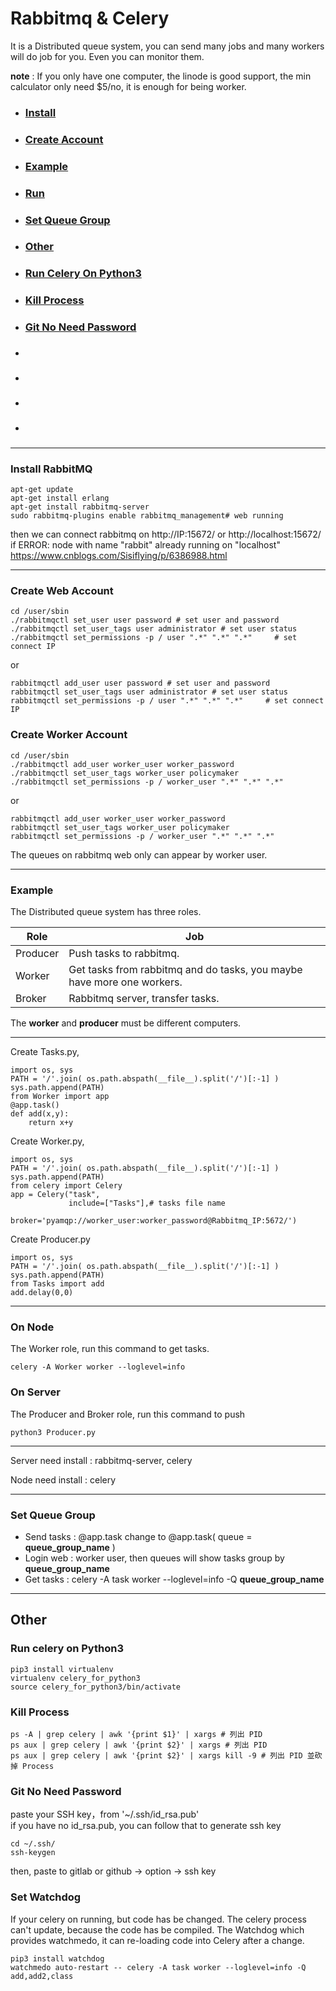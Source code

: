 # Rabbitmq & Celery



It is a Distributed queue system, you can send many jobs and many workers will do job for you. Even you can monitor them.<br>

**note** : If you only have one computer, the linode is good support, the min calculator only need $5/no, it is enough for being worker.

* ### [Install](https://github.com/f496328mm/RabbitmqCelery#install-rabbitmq)
* ### [Create Account](https://github.com/f496328mm/RabbitmqCelery#create-web-account)
* ### [Example](https://github.com/f496328mm/RabbitmqCelery#Example)
* ### [Run](https://github.com/f496328mm/RabbitmqCelery#on-node)
* ### [Set Queue Group](https://github.com/f496328mm/RabbitmqCelery#set-queue-group)
* ### [Other](https://github.com/f496328mm/RabbitmqCelery/blob/master/README.md#other)
* ### [Run Celery On Python3](https://github.com/f496328mm/RabbitmqCelery#run-celery-on-python3)
* ### [Kill Process](https://github.com/f496328mm/RabbitmqCelery#kill-process)
* ### [Git No Need Password](https://github.com/f496328mm/RabbitmqCelery#git-no-need-password)
* ### []()
* ### []()
* ### []()
* ### []()

----------------------------

### Install RabbitMQ
    apt-get update 
    apt-get install erlang
    apt-get install rabbitmq-server
    sudo rabbitmq-plugins enable rabbitmq_management# web running
    
then we can connect rabbitmq on
http://IP:15672/  or http://localhost:15672/  
if ERROR: node with name "rabbit" already running on "localhost"
https://www.cnblogs.com/Sisiflying/p/6386988.html 

------------------
### Create Web Account

    cd /user/sbin
    ./rabbitmqctl set_user user password # set user and password
    ./rabbitmqctl set_user_tags user administrator # set user status
    ./rabbitmqctl set_permissions -p / user ".*" ".*" ".*"     # set connect IP
or

    rabbitmqctl add_user user password # set user and password
    rabbitmqctl set_user_tags user administrator # set user status
    rabbitmqctl set_permissions -p / user ".*" ".*" ".*"     # set connect IP

### Create Worker Account

    cd /user/sbin
    ./rabbitmqctl add_user worker_user worker_password
    ./rabbitmqctl set_user_tags worker_user policymaker
    ./rabbitmqctl set_permissions -p / worker_user ".*" ".*" ".*"   
or

    rabbitmqctl add_user worker_user worker_password
    rabbitmqctl set_user_tags worker_user policymaker
    rabbitmqctl set_permissions -p / worker_user ".*" ".*" ".*"   
    
The queues on rabbitmq web only can appear by worker user.

------------------

### Example
The Distributed queue system has three roles.

| Role | Job |
|------|-----|
|Producer|Push tasks to rabbitmq.|
|Worker|Get tasks from rabbitmq and do tasks, you maybe have more one workers.|
|Broker|Rabbitmq server, transfer tasks.|

The **worker** and **producer** must be different computers.

------------------
Create Tasks.py, 

    import os, sys
    PATH = '/'.join( os.path.abspath(__file__).split('/')[:-1] )
    sys.path.append(PATH)
    from Worker import app
    @app.task()
    def add(x,y):
        return x+y

Create Worker.py, 

    import os, sys
    PATH = '/'.join( os.path.abspath(__file__).split('/')[:-1] )
    sys.path.append(PATH)
    from celery import Celery
    app = Celery("task",
                 include=["Tasks"],# tasks file name
                 broker='pyamqp://worker_user:worker_password@Rabbitmq_IP:5672/')
Create Producer.py

    import os, sys
    PATH = '/'.join( os.path.abspath(__file__).split('/')[:-1] )
    sys.path.append(PATH)
    from Tasks import add
    add.delay(0,0)
    
------------------
### On Node
The Worker role, run this command to get tasks.

    celery -A Worker worker --loglevel=info
### On Server
The Producer and Broker role, run this command to push
    
    python3 Producer.py
-------------------------------
Server need install : rabbitmq-server, celery
<!--crontab : git clone url, python3 job-->

Node need install : celery
<!--crontab : git clone url
vim /etc/rc.local # it will run on boot-->

-------------------------------
### Set Queue Group
* Send tasks : @app.task change to @app.task( queue = **queue_group_name** )
* Login web : worker user, then queues will show tasks group by **queue_group_name**
* Get tasks : celery -A task worker --loglevel=info -Q **queue_group_name** 

-------------------------------
## Other
### Run celery on Python3

    pip3 install virtualenv 
    virtualenv celery_for_python3
    source celery_for_python3/bin/activate
### Kill Process

    ps -A | grep celery | awk '{print $1}' | xargs # 列出 PID
    ps aux | grep celery | awk '{print $2}' | xargs # 列出 PID
    ps aux | grep celery | awk '{print $2}' | xargs kill -9 # 列出 PID 並砍掉 Process
### Git No Need Password
paste your SSH key，from  '~/.ssh/id_rsa.pub'<br>
if you have no id_rsa.pub, you can follow that to generate ssh key<br>

    cd ~/.ssh/
    ssh-keygen
then, paste to gitlab or github -> option -> ssh key
### Set Watchdog
If your celery on running, but code has be changed.
The celery process can't update, because the code has be compiled.
The Watchdog which provides watchmedo, it can re-loading code into Celery after a change.

    pip3 install watchdog
    watchmedo auto-restart -- celery -A task worker --loglevel=info -Q add,add2,class


<!--Set Watch
pip install watchdog

watchmedo auto-restart -- celery -A task worker --loglevel=info -Q add,add2,class-->

